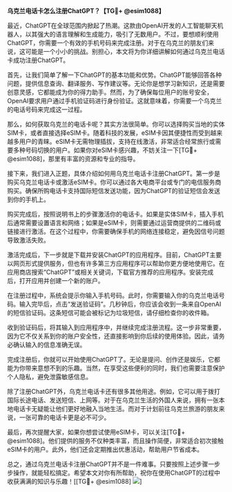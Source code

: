**乌克兰电话卡怎么注册ChatGPT？【TG💪+ @esim1088】**

最近，ChatGPT在全球范围内掀起了热潮。这款由OpenAI开发的人工智能聊天机器人，以其强大的语言理解和生成能力，吸引了无数用户。不过，要想顺利使用ChatGPT，你需要一个有效的手机号码来完成注册。对于在乌克兰的朋友们来说，这可能是一个小小的挑战。别担心，本文将为你详细讲解如何通过乌克兰电话卡成功注册ChatGPT。

首先，让我们简单了解一下ChatGPT的基本功能和优势。ChatGPT能够回答各种问题，提供信息查询、翻译服务、写作建议等。无论你是想学习新知识，还是需要创意灵感，它都能成为你的得力助手。然而，为了确保每位用户的账号安全，OpenAI要求用户通过手机验证码进行身份验证。这就意味着，你需要一个乌克兰的电话号码来完成这一过程。

那么，如何获取乌克兰的电话卡呢？其实方法很简单。你可以选择购买当地的实体SIM卡，或者直接选择eSIM卡。随着科技的发展，eSIM卡因其便捷性而受到越来越多用户的青睐。eSIM卡无需物理插拔，支持在线激活，非常适合经常旅行或需要多种号码切换的用户。如果你对eSIM卡感兴趣，不妨关注一下[TG💪+ @esim1088]，那里有丰富的资源和专业的指导。

接下来，我们进入正题，具体介绍如何用乌克兰电话卡注册ChatGPT。第一步是购买乌克兰电话卡或激活eSIM卡。你可以通过各大电商平台或专门的电信服务商购买。确保所购电话卡支持国际短信发送功能，因为ChatGPT的验证短信会发送到你的手机上。

购买完成后，按照说明书上的步骤激活你的电话卡。如果是实体SIM卡，插入手机后通常需要设置语言和网络；如果是eSIM卡，则需要通过运营商提供的二维码或链接进行激活。在这个过程中，你需要确保手机的网络连接稳定，避免因信号问题导致激活失败。

激活完成后，下一步就是下载并安装ChatGPT的应用程序。目前，ChatGPT主要以网页形式提供服务，但也有许多第三方应用程序可以帮助你更方便地使用它。在应用商店搜索“ChatGPT”或相关关键词，下载官方推荐的应用程序。安装完成后，打开应用并创建一个新的账户。

在注册过程中，系统会提示你输入手机号码。此时，你需要输入你的乌克兰电话号码。输入完毕后，点击“发送验证码”。几秒钟后，你应该会收到一条来自OpenAI的短信验证码。这条短信可能会被标记为垃圾短信，请仔细检查你的收件箱。

收到验证码后，将其输入到应用程序中，并继续完成注册流程。这一步非常重要，因为它不仅关系到你的账户安全性，还直接影响到你后续的使用体验。因此，请务必确认输入的信息准确无误。

完成注册后，你就可以开始使用ChatGPT了。无论是提问、创作还是娱乐，它都能为你带来意想不到的乐趣。当然，在享受这些便利的同时，我们也需要注意保护个人隐私，避免泄露敏感信息。

除了注册ChatGPT外，乌克兰电话卡还有很多其他用途。例如，它可以用于拨打国际长途电话、发送短信、上网等。对于在乌克兰生活的外国人来说，拥有一张本地电话卡无疑能让他们更好地融入当地生活。而对于计划前往乌克兰旅游的朋友来说，一张可靠的电话卡更是必不可少。

最后，再次提醒大家，如果你想尝试使用eSIM卡，可以关注[TG💪+ @esim1088]。他们提供的服务不仅种类丰富，而且操作简便，非常适合初次接触eSIM卡的用户。此外，他们还会定期推出优惠活动，帮助用户节省成本。

总之，通过乌克兰电话卡注册ChatGPT并不是一件难事。只要按照上述步骤一步步操作，就能轻松搞定。希望本文对你有所帮助，祝你在使用ChatGPT的过程中收获满满的知识与乐趣！[[TG💪+ @esim1088] ![](https://i.postimg.cc/4NQfJmqS/Snipaste-2025-05-13-00-14-12.png)]